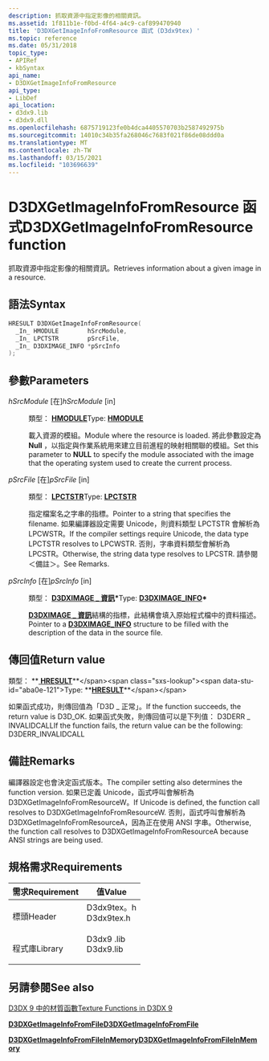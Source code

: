 ```yaml
---
description: 抓取資源中指定影像的相關資訊。
ms.assetid: 1f811b1e-f0bd-4f64-a4c9-caf899470940
title: 'D3DXGetImageInfoFromResource 函式 (D3dx9tex) '
ms.topic: reference
ms.date: 05/31/2018
topic_type:
- APIRef
- kbSyntax
api_name:
- D3DXGetImageInfoFromResource
api_type:
- LibDef
api_location:
- d3dx9.lib
- d3dx9.dll
ms.openlocfilehash: 6875719123fe0b4dca4405570703b2587492975b
ms.sourcegitcommit: 14010c34b35fa268046c7683f021f86de08ddd0a
ms.translationtype: MT
ms.contentlocale: zh-TW
ms.lasthandoff: 03/15/2021
ms.locfileid: "103696639"
---
```

# <a name="d3dxgetimageinfofromresource-function"></a><span data-ttu-id="aba0e-103">D3DXGetImageInfoFromResource 函式</span><span class="sxs-lookup"><span data-stu-id="aba0e-103">D3DXGetImageInfoFromResource function</span></span>

<span data-ttu-id="aba0e-104">抓取資源中指定影像的相關資訊。</span><span class="sxs-lookup"><span data-stu-id="aba0e-104">Retrieves information about a given image in a resource.</span></span>

## <a name="syntax"></a><span data-ttu-id="aba0e-105">語法</span><span class="sxs-lookup"><span data-stu-id="aba0e-105">Syntax</span></span>


```C++
HRESULT D3DXGetImageInfoFromResource(
  _In_ HMODULE        hSrcModule,
  _In_ LPCTSTR        pSrcFile,
  _In_ D3DXIMAGE_INFO *pSrcInfo
);
```



## <a name="parameters"></a><span data-ttu-id="aba0e-106">參數</span><span class="sxs-lookup"><span data-stu-id="aba0e-106">Parameters</span></span>

<dl> <dt>

<span data-ttu-id="aba0e-107">*hSrcModule* \[在\]</span><span class="sxs-lookup"><span data-stu-id="aba0e-107">*hSrcModule* \[in\]</span></span>
</dt> <dd>

<span data-ttu-id="aba0e-108">類型： **[ **HMODULE**](../winprog/windows-data-types.md)**</span><span class="sxs-lookup"><span data-stu-id="aba0e-108">Type: **[**HMODULE**](../winprog/windows-data-types.md)**</span></span>

<span data-ttu-id="aba0e-109">載入資源的模組。</span><span class="sxs-lookup"><span data-stu-id="aba0e-109">Module where the resource is loaded.</span></span> <span data-ttu-id="aba0e-110">將此參數設定為 **Null** ，以指定與作業系統用來建立目前進程的映射相關聯的模組。</span><span class="sxs-lookup"><span data-stu-id="aba0e-110">Set this parameter to **NULL** to specify the module associated with the image that the operating system used to create the current process.</span></span>

</dd> <dt>

<span data-ttu-id="aba0e-111">*pSrcFile* \[在\]</span><span class="sxs-lookup"><span data-stu-id="aba0e-111">*pSrcFile* \[in\]</span></span>
</dt> <dd>

<span data-ttu-id="aba0e-112">類型： **[ **LPCTSTR**](../winprog/windows-data-types.md)**</span><span class="sxs-lookup"><span data-stu-id="aba0e-112">Type: **[**LPCTSTR**](../winprog/windows-data-types.md)**</span></span>

<span data-ttu-id="aba0e-113">指定檔案名之字串的指標。</span><span class="sxs-lookup"><span data-stu-id="aba0e-113">Pointer to a string that specifies the filename.</span></span> <span data-ttu-id="aba0e-114">如果編譯器設定需要 Unicode，則資料類型 LPCTSTR 會解析為 LPCWSTR。</span><span class="sxs-lookup"><span data-stu-id="aba0e-114">If the compiler settings require Unicode, the data type LPCTSTR resolves to LPCWSTR.</span></span> <span data-ttu-id="aba0e-115">否則，字串資料類型會解析為 LPCSTR。</span><span class="sxs-lookup"><span data-stu-id="aba0e-115">Otherwise, the string data type resolves to LPCSTR.</span></span> <span data-ttu-id="aba0e-116">請參閱＜備註＞。</span><span class="sxs-lookup"><span data-stu-id="aba0e-116">See Remarks.</span></span>

</dd> <dt>

<span data-ttu-id="aba0e-117">*pSrcInfo* \[在\]</span><span class="sxs-lookup"><span data-stu-id="aba0e-117">*pSrcInfo* \[in\]</span></span>
</dt> <dd>

<span data-ttu-id="aba0e-118">類型： **[ **D3DXIMAGE \_ 資訊**](d3dximage-info.md)\***</span><span class="sxs-lookup"><span data-stu-id="aba0e-118">Type: **[**D3DXIMAGE\_INFO**](d3dximage-info.md)\***</span></span>

<span data-ttu-id="aba0e-119">[**D3DXIMAGE \_ 資訊**](d3dximage-info.md)結構的指標，此結構會填入原始程式檔中的資料描述。</span><span class="sxs-lookup"><span data-stu-id="aba0e-119">Pointer to a [**D3DXIMAGE\_INFO**](d3dximage-info.md) structure to be filled with the description of the data in the source file.</span></span>

</dd> </dl>

## <a name="return-value"></a><span data-ttu-id="aba0e-120">傳回值</span><span class="sxs-lookup"><span data-stu-id="aba0e-120">Return value</span></span>

<span data-ttu-id="aba0e-121">類型： **[ **HRESULT**](https://msdn.microsoft.com/library/Bb401631(v=MSDN.10).aspx)**</span><span class="sxs-lookup"><span data-stu-id="aba0e-121">Type: **[**HRESULT**](https://msdn.microsoft.com/library/Bb401631(v=MSDN.10).aspx)**</span></span>

<span data-ttu-id="aba0e-122">如果函式成功，則傳回值為「D3D \_ 正常」。</span><span class="sxs-lookup"><span data-stu-id="aba0e-122">If the function succeeds, the return value is D3D\_OK.</span></span> <span data-ttu-id="aba0e-123">如果函式失敗，則傳回值可以是下列值： D3DERR \_ INVALIDCALL</span><span class="sxs-lookup"><span data-stu-id="aba0e-123">If the function fails, the return value can be the following: D3DERR\_INVALIDCALL</span></span>

## <a name="remarks"></a><span data-ttu-id="aba0e-124">備註</span><span class="sxs-lookup"><span data-stu-id="aba0e-124">Remarks</span></span>

<span data-ttu-id="aba0e-125">編譯器設定也會決定函式版本。</span><span class="sxs-lookup"><span data-stu-id="aba0e-125">The compiler setting also determines the function version.</span></span> <span data-ttu-id="aba0e-126">如果已定義 Unicode，函式呼叫會解析為 D3DXGetImageInfoFromResourceW。</span><span class="sxs-lookup"><span data-stu-id="aba0e-126">If Unicode is defined, the function call resolves to D3DXGetImageInfoFromResourceW.</span></span> <span data-ttu-id="aba0e-127">否則，函式呼叫會解析為 D3DXGetImageInfoFromResourceA，因為正在使用 ANSI 字串。</span><span class="sxs-lookup"><span data-stu-id="aba0e-127">Otherwise, the function call resolves to D3DXGetImageInfoFromResourceA because ANSI strings are being used.</span></span>

## <a name="requirements"></a><span data-ttu-id="aba0e-128">規格需求</span><span class="sxs-lookup"><span data-stu-id="aba0e-128">Requirements</span></span>



| <span data-ttu-id="aba0e-129">需求</span><span class="sxs-lookup"><span data-stu-id="aba0e-129">Requirement</span></span> | <span data-ttu-id="aba0e-130">值</span><span class="sxs-lookup"><span data-stu-id="aba0e-130">Value</span></span> |
|--------------------|---------------------------------------------------------------------------------------|
| <span data-ttu-id="aba0e-131">標頭</span><span class="sxs-lookup"><span data-stu-id="aba0e-131">Header</span></span><br/>  | <dl> <span data-ttu-id="aba0e-132"><dt>D3dx9tex。h</dt></span><span class="sxs-lookup"><span data-stu-id="aba0e-132"><dt>D3dx9tex.h</dt></span></span> </dl> |
| <span data-ttu-id="aba0e-133">程式庫</span><span class="sxs-lookup"><span data-stu-id="aba0e-133">Library</span></span><br/> | <dl> <span data-ttu-id="aba0e-134"><dt>D3dx9 .lib</dt></span><span class="sxs-lookup"><span data-stu-id="aba0e-134"><dt>D3dx9.lib</dt></span></span> </dl>  |



## <a name="see-also"></a><span data-ttu-id="aba0e-135">另請參閱</span><span class="sxs-lookup"><span data-stu-id="aba0e-135">See also</span></span>

<dl> <dt>

[<span data-ttu-id="aba0e-136">D3DX 9 中的材質函數</span><span class="sxs-lookup"><span data-stu-id="aba0e-136">Texture Functions in D3DX 9</span></span>](dx9-graphics-reference-d3dx-functions-texture.md)
</dt> <dt>

[<span data-ttu-id="aba0e-137">**D3DXGetImageInfoFromFile**</span><span class="sxs-lookup"><span data-stu-id="aba0e-137">**D3DXGetImageInfoFromFile**</span></span>](d3dxgetimageinfofromfile.md)
</dt> <dt>

[<span data-ttu-id="aba0e-138">**D3DXGetImageInfoFromFileInMemory**</span><span class="sxs-lookup"><span data-stu-id="aba0e-138">**D3DXGetImageInfoFromFileInMemory**</span></span>](d3dxgetimageinfofromfileinmemory.md)
</dt> </dl>

 

 
